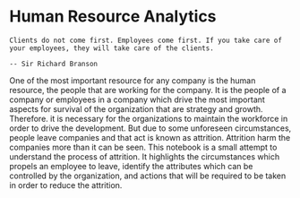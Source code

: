 # Human Resource Analytics

```{epigraph}
Clients do not come first. Employees come first. If you take care of your employees, they will take care of the clients. 

-- Sir Richard Branson
```
  
One of the most important resource for any company is the human resource, the people that are working for the company. It is the people of a company or employees in a company which drive the most important aspects for survival of the organization that are strategy and growth. Therefore. it is necessary for the organizations to maintain the workforce in order to drive the development. But due to some unforeseen circumstances, people leave companies and that act is known as attrition. Attrition harm the companies more than it can be seen. 
This notebook is a small attempt to understand the process of attrition. It highlights the circumstances which propels an employee to leave, identify the attributes which can be controlled by the organization, and actions that will be required to be taken in order to reduce the attrition.